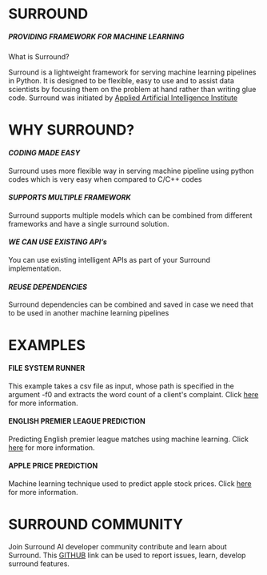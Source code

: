# SURROUND 
##### PROVIDING FRAMEWORK FOR MACHINE LEARNING
What is Surround?

Surround is a lightweight framework for serving machine learning pipelines in Python. It is designed to be flexible, easy to use and to assist data scientists by focusing them on the problem at hand rather than writing glue code. Surround was initiated by [Applied Artificial Intelligence Institute](https://a2i2.deakin.edu.au/?_ga=2.89224082.883259530.1567654397-616601693.1516780416)

# WHY SURROUND?

#### *CODING MADE EASY*  
Surround uses more flexible way in serving machine pipeline using python codes which is very easy when compared to C/C++ codes
#### *SUPPORTS MULTIPLE FRAMEWORK*

 Surround supports multiple models which can be combined from different frameworks and have a single surround solution.
#### *WE CAN USE EXISTING API’s*
 You can use existing intelligent APIs as part of your Surround implementation.
#### *REUSE DEPENDENCIES*
 Surround dependencies can be combined and saved in case we need that to be used in another machine learning pipelines

# EXAMPLES
#### FILE SYSTEM RUNNER

This example takes a csv file as input, whose path is specified in the argument -f0 and extracts the word count of a client's complaint. Click [here]() for more information.
#### ENGLISH PREMIER LEAGUE PREDICTION
Predicting English premier league matches using machine learning. Click [here]() for more information.
#### APPLE PRICE PREDICTION
Machine learning technique used to predict apple stock prices. Click [here]() for more information.
# SURROUND COMMUNITY
Join Surround AI developer community contribute and learn about Surround. This [GITHUB]() link can be used to report issues, learn, develop surround features.





